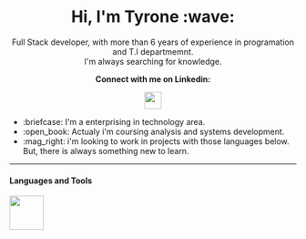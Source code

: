 <h1 align="center">Hi, I'm Tyrone :wave:</h1>
<p align="center">
  Full Stack developer, with more than 6 years of experience in programation and T.I departmemnt. <br/> I'm always searching for knowledge.
</p>

<p align="center"><b>Connect with me on Linkedin:</b></p>
<p align="center">
  <a target="_blank" href="https://www.linkedin.com/in/tyrone-amorim/"><img height="30" src="http://trustdeveloper.com.br/profiles/github/img/linkedin.png" />
  </a>
</p>

<ul>
  <li>:briefcase: I'm a enterprising in technology area.</li>
  <li>:open_book: Actualy i'm coursing analysis and systems development.</li>
  <li>:mag_right: i'm looking to work in projects with those languages below. But, there is always something new to learn.</li>
</ul>

<hr/>

<h4>Languages and Tools</h4>

<img src="http://trustdeveloper.com.br/profiles/github/img/linguagens.png" height="60" />
